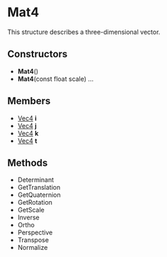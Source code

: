 # Mat4 #
This structure describes a three-dimensional vector.

## Constructors ##
- **Mat4**()
- **Mat4**(const float scale)
...

## Members ##
- [Vec4]() **i**
- [Vec4]() **j**
- [Vec4]() **k**
- [Vec4]() **t**

## Methods ##
- Determinant
- GetTranslation
- GetQuaternion
- GetRotation
- GetScale
- Inverse
- Ortho
- Perspective
- Transpose
- Normalize
